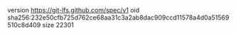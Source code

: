 version https://git-lfs.github.com/spec/v1
oid sha256:232e50cfb725d762ce68aa31c3a2ab8dac909ccd11578a4d0a51569510c8d409
size 22301
